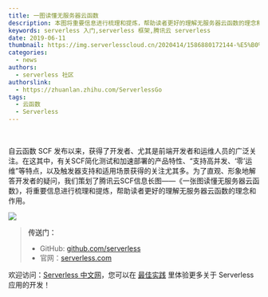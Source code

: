 ```yaml
---
title: 一图读懂无服务器云函数
description: 本图将重要信息进行梳理和提炼，帮助读者更好的理解无服务器云函数的理念和作用
keywords: serverless 入门,serverless 框架,腾讯云 serverless
date: 2019-06-11
thumbnail: https://img.serverlesscloud.cn/2020414/1586880172144-%E5%B0%81%E9%9D%A2%E5%9B%BE%20%284%29.png
categories:
  - news
authors:
  - serverless 社区
authorslink:
  - https://zhuanlan.zhihu.com/ServerlessGo
tags:
  - 云函数
  - Serverless
---
```

​

自云函数 SCF 发布以来，获得了开发者、尤其是前端开发者和运维人员的广泛关注。在这其中，有关SCF简化测试和加速部署的产品特性、“支持高并发、‘零’运维”等特点，以及触发器支持和适用场景获得的关注尤其多。为了直观、形象地解答开发者的疑问，我们策划了腾讯云SCF信息长图——《一张图读懂无服务器云函数》，将重要信息进行梳理和提炼，帮助读者更好的理解无服务器云函数的理念和作用。


![](https://img.serverlesscloud.cn/qianyi/YHl6UWa9s61rDqAxSO7LWzsc8FQxPVyLcjWuZuEfBXOlPpFSRbHeVKJ0icpq9rMkEXN6zsDia9lUVqeGjia94fyyQ.jpg)


> **传送门：**
> - GitHub: [github.com/serverless](https://github.com/serverless/serverless/blob/master/README_CN.md) 
> - 官网：[serverless.com](https://serverless.com/)

欢迎访问：[Serverless 中文网](https://serverlesscloud.cn/)，您可以在 [最佳实践](https://serverlesscloud.cn/best-practice) 里体验更多关于 Serverless 应用的开发！
